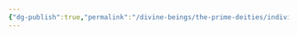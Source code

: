 ```yaml
---
{"dg-publish":true,"permalink":"/divine-beings/the-prime-deities/individual/lathander/","dgHomeLink":true,"dgPassFrontmatter":false}
---
```

